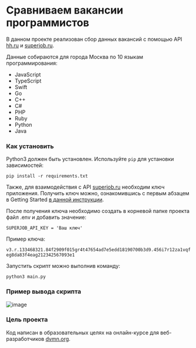 
# Сравниваем вакансии программистов

В данном проекте реализован сбор данных вакансий с помощью API [hh.ru](https://api.hh.ru/) и [superjob.ru](https://api.superjob.ru/).

Данные собираются для города Москва по 10 языкам программирования:  

 * JavaScript
 * TypeScript
 * Swift
 * Go
 * C++
 * C#
 * PHP
 * Ruby
 * Python
 * Java

### Как установить

Python3 должен быть установлен. 
Используйте `pip` для установки зависимостей:
```
pip install -r requirements.txt
```

Также, для взаимодействия с API [superjob.ru](https://api.superjob.ru/) необходим ключ приложения. Получить ключ можно, ознакомившись с первым абзацем в Getting Started [в данной инструкции](https://api.superjob.ru/).

После получения ключа необходимо создать в корневой папке проекта файл .env и добавить значение: 

`SUPERJOB_API_KEY = 'Ваш ключ'`

Пример ключа:

`v3.r.133468321.84f2909f015gr4t47654ad7e5edd18190700b3d9.456i7r12za1vqfeg8da83f4eag212342567093e1`

Запустить скрипт можно выполнив команду:

`python3 main.py`

### Пример вывода скрипта

![image](https://github.com/e13q/WA_lesson5/assets/110967581/cb7eed73-c321-46e5-8378-7a1b80c19ce6)

### Цель проекта

Код написан в образовательных целях на онлайн-курсе для веб-разработчиков [dvmn.org](https://dvmn.org/).
